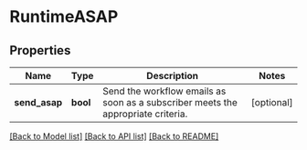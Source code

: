 # RuntimeASAP

## Properties
Name | Type | Description | Notes
------------ | ------------- | ------------- | -------------
**send_asap** | **bool** | Send the workflow emails as soon as a subscriber meets the appropriate criteria. | [optional] 

[[Back to Model list]](../README.md#documentation-for-models) [[Back to API list]](../README.md#documentation-for-api-endpoints) [[Back to README]](../README.md)


